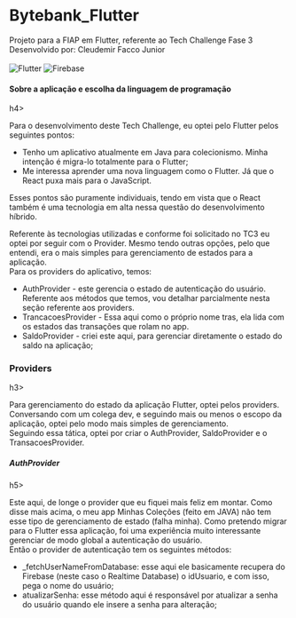 # Bytebank_Flutter
Projeto para a FIAP em Flutter, referente ao Tech Challenge Fase 3
<br/>Desenvolvido por: Cleudemir Facco Junior
<br/><br/>![Flutter](https://img.shields.io/badge/Flutter-%2302569B.svg?style=for-the-badge&logo=Flutter&logoColor=white) ![Firebase](https://img.shields.io/badge/firebase-a08021?style=for-the-badge&logo=firebase&logoColor=ffcd34)
<br/>
<h4>Sobre a aplicação e escolha da linguagem de programação</h4>h4>
<p>Para o desenvolvimento deste Tech Challenge, eu optei pelo Flutter pelos seguintes pontos:</p>
<ul>
  <li>Tenho um aplicativo atualmente em Java para colecionismo. Minha intenção é migra-lo totalmente para o Flutter;</li>
  <li>Me interessa aprender uma nova linguagem como o Flutter. Já que o React puxa mais para o JavaScript.</li>
</ul>
<p>Esses pontos são puramente individuais, tendo em vista que o React também é uma tecnologia em alta nessa questão do desenvolvimento híbrido.</p>
<p>Referente às tecnologias utilizadas e  conforme foi solicitado no TC3 eu optei por seguir com o Provider. Mesmo tendo outras opções, pelo que entendi, era o mais simples para gerenciamento de estados para a aplicação.
<br/>
Para os providers do aplicativo, temos:
  <ul>
    <li>AuthProvider - este gerencia o estado de autenticação do usuário. Referente aos métodos que temos, vou detalhar parcialmente nesta seção referente aos providers.</li>
    <li>TrancacoesProvider - Essa aqui como o próprio nome tras, ela lida com os estados das transações que rolam no app.</li>
    <li>SaldoProvider - criei este aqui, para gerenciar diretamente o estado do saldo na aplicação;</li>
  </ul>
</p>

<h3>Providers</h3>h3>
<p>Para gerenciamento do estado da aplicação Flutter, optei pelos providers. Conversando com um colega dev, e seguindo mais ou menos o escopo da aplicação, optei pelo modo mais simples de gerenciamento.
<br/>
Seguindo essa tática, optei por criar o AuthProvider, SaldoProvider e o TransacoesProvider.
</p>
<h5>AuthProvider</h5>h5>
<p>Este aqui, de longe o provider que eu fiquei mais feliz em montar. Como disse mais acima, o meu app Minhas Coleções (feito em JAVA) não tem esse tipo de gerenciamento de estado (falha minha). Como pretendo migrar para o Flutter essa aplicação, foi uma experiência muito interessante gerenciar de modo global a autenticação do usuário.
<br/>
Então o provider de autenticação tem os seguintes métodos:
  <ul>
    <li>_fetchUserNameFromDatabase: esse aqui ele basicamente recupera do Firebase (neste caso o Realtime Database) o idUsuario, e com isso, pega o nome do usuário;</li>
    <li>atualizarSenha: esse método aqui é responsável por atualizar a senha do usuário quando ele insere a senha para alteração;</li>
  </ul>
</p>




